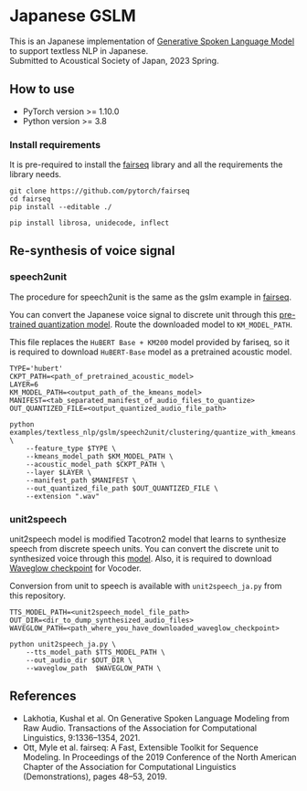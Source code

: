 # Japanese GSLM

This is an Japanese implementation of [Generative Spoken Language Model](https://github.com/facebookresearch/fairseq/tree/main/examples/textless_nlp/gslm) to support textless NLP in Japanese. </br> Submitted to Acoustical Society of Japan, 2023 Spring.
</br>

## How to use
- PyTorch version >= 1.10.0
- Python version >= 3.8

### Install requirements
It is pre-required to install the [fairseq](https://github.com/facebookresearch/fairseq/) library and all the requirements the library needs.

```
git clone https://github.com/pytorch/fairseq
cd fairseq
pip install --editable ./

pip install librosa, unidecode, inflect
```

## Re-synthesis of voice signal
### speech2unit

The procedure for speech2unit is the same as the gslm example in [fairseq](https://github.com/facebookresearch/fairseq/tree/main/examples/textless_nlp/gslm/speech2unit). 


You can convert the Japanese voice signal to discrete unit through this [pre-trained quantization model](). Route the downloaded model to ```KM_MODEL_PATH```. 


This file replaces the ```HuBERT Base + KM200``` model provided by fariseq, so it is required to download ```HuBERT-Base``` model as a pretrained acoustic model.

```
TYPE='hubert'
CKPT_PATH=<path_of_pretrained_acoustic_model>
LAYER=6
KM_MODEL_PATH=<output_path_of_the_kmeans_model>
MANIFEST=<tab_separated_manifest_of_audio_files_to_quantize>
OUT_QUANTIZED_FILE=<output_quantized_audio_file_path>

python examples/textless_nlp/gslm/speech2unit/clustering/quantize_with_kmeans.py \
    --feature_type $TYPE \
    --kmeans_model_path $KM_MODEL_PATH \
    --acoustic_model_path $CKPT_PATH \
    --layer $LAYER \
    --manifest_path $MANIFEST \
    --out_quantized_file_path $OUT_QUANTIZED_FILE \
    --extension ".wav"
```

### unit2speech

unit2speech model is modified Tacotron2 model that learns to synthesize speech from discrete speech units. 
You can convert the discrete unit to synthesized voice through this [model](). Also, it is required to download [Waveglow checkpoint](https://dl.fbaipublicfiles.com/textless_nlp/gslm/waveglow_256channels_new.pt) for Vocoder. 


Conversion from unit to speech is available with ```unit2speech_ja.py``` from this repository.

```
TTS_MODEL_PATH=<unit2speech_model_file_path>
OUT_DIR=<dir_to_dump_synthesized_audio_files>
WAVEGLOW_PATH=<path_where_you_have_downloaded_waveglow_checkpoint>

python unit2speech_ja.py \
    --tts_model_path $TTS_MODEL_PATH \
    --out_audio_dir $OUT_DIR \
    --waveglow_path  $WAVEGLOW_PATH \
```

## References
- Lakhotia, Kushal et al. On Generative Spoken Language Modeling from Raw Audio. Transactions of the Association for Computational Linguistics, 9:1336–1354, 2021. 
- Ott, Myle et al. fairseq: A Fast, Extensible Toolkit for Sequence Modeling. In Proceedings of the 2019 Conference of the North American Chapter of the Association for Computational Linguistics (Demonstrations), pages 48–53, 2019.
